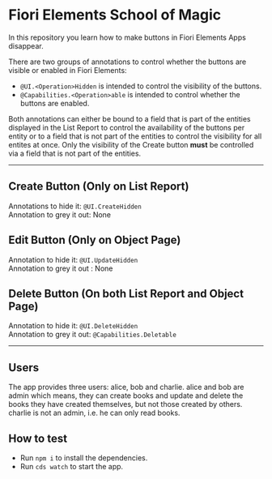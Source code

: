 # Fiori Elements School of Magic
In this repository you learn how to make buttons in Fiori Elements Apps disappear.

There are two groups of annotations to control whether the buttons are visible or enabled in Fiori Elements:
 - `@UI.<Operation>Hidden` is intended to control the visibility of the buttons.
 - `@Capabilities.<Operation>able` is intended to control whether the buttons are enabled.

Both annotations can either be bound to a field that is part of the entities displayed in the List Report to control the availability of the buttons per entity or to a field that is not part of the entities to control the visibility for all entites at once. Only the visibility of the Create button **must** be controlled via a field that is not part of the entities.

---

## Create Button (Only on List Report)
Annotations to hide it: `@UI.CreateHidden`</br>
Annotation to grey it out: None

## Edit Button (Only on Object Page)
Annotation to hide it: `@UI.UpdateHidden` </br>
Annotation to grey it out : None

## Delete Button (On both List Report and Object Page)
Annotation to hide it: `@UI.DeleteHidden` </br>
Annotation to grey it out: `@Capabilities.Deletable`

---

## Users
The app provides three users: alice, bob and charlie. alice and bob are admin which means, they can create books and update and delete the books they have created themselves, but not those created by others. charlie is not an admin, i.e. he can only read books.

## How to test
- Run `npm i` to install the dependencies.
- Run `cds watch` to start the app.
